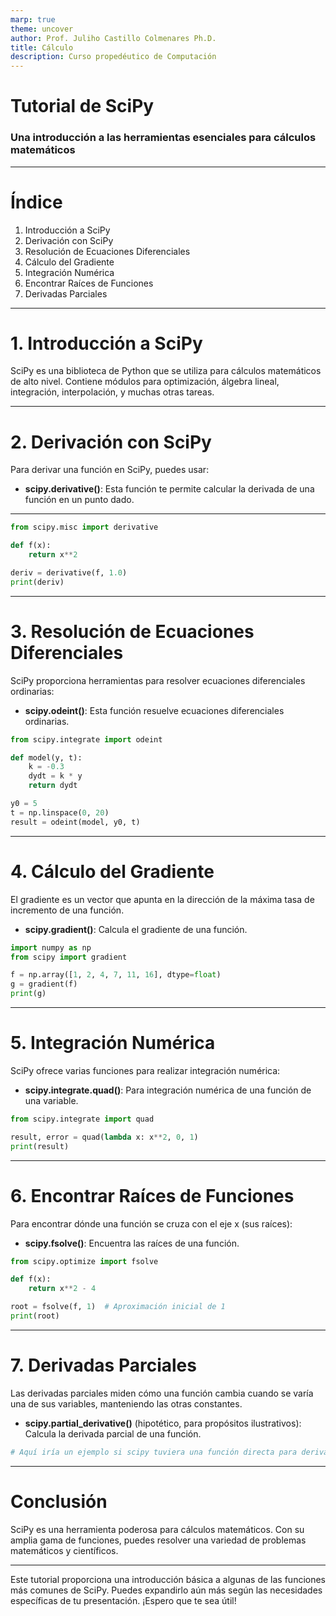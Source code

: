 ```yaml
---
marp: true
theme: uncover
author: Prof. Juliho Castillo Colmenares Ph.D.
title: Cálculo
description: Curso propedéutico de Computación
---
```


# Tutorial de SciPy
### Una introducción a las herramientas esenciales para cálculos matemáticos

---

# Índice

1. Introducción a SciPy
2. Derivación con SciPy
3. Resolución de Ecuaciones Diferenciales
4. Cálculo del Gradiente
5. Integración Numérica
6. Encontrar Raíces de Funciones
7. Derivadas Parciales

---

# 1. Introducción a SciPy

SciPy es una biblioteca de Python que se utiliza para cálculos matemáticos de alto nivel. Contiene módulos para optimización, álgebra lineal, integración, interpolación, y muchas otras tareas.

---

# 2. Derivación con SciPy

Para derivar una función en SciPy, puedes usar:

- **scipy.derivative()**: Esta función te permite calcular la derivada de una función en un punto dado.

---

```python
from scipy.misc import derivative

def f(x):
    return x**2

deriv = derivative(f, 1.0)
print(deriv)
```

---

# 3. Resolución de Ecuaciones Diferenciales

SciPy proporciona herramientas para resolver ecuaciones diferenciales ordinarias:

- **scipy.odeint()**: Esta función resuelve ecuaciones diferenciales ordinarias.

```python
from scipy.integrate import odeint

def model(y, t):
    k = -0.3
    dydt = k * y
    return dydt

y0 = 5
t = np.linspace(0, 20)
result = odeint(model, y0, t)
```

---

# 4. Cálculo del Gradiente

El gradiente es un vector que apunta en la dirección de la máxima tasa de incremento de una función.

- **scipy.gradient()**: Calcula el gradiente de una función.

```python
import numpy as np
from scipy import gradient

f = np.array([1, 2, 4, 7, 11, 16], dtype=float)
g = gradient(f)
print(g)
```

---

# 5. Integración Numérica

SciPy ofrece varias funciones para realizar integración numérica:

- **scipy.integrate.quad()**: Para integración numérica de una función de una variable.

```python
from scipy.integrate import quad

result, error = quad(lambda x: x**2, 0, 1)
print(result)
```

---

# 6. Encontrar Raíces de Funciones

Para encontrar dónde una función se cruza con el eje x (sus raíces):

- **scipy.fsolve()**: Encuentra las raíces de una función.

```python
from scipy.optimize import fsolve

def f(x):
    return x**2 - 4

root = fsolve(f, 1)  # Aproximación inicial de 1
print(root)
```

---

# 7. Derivadas Parciales

Las derivadas parciales miden cómo una función cambia cuando se varía una de sus variables, manteniendo las otras constantes.

- **scipy.partial_derivative()** (hipotético, para propósitos ilustrativos): Calcula la derivada parcial de una función.

```python
# Aquí iría un ejemplo si scipy tuviera una función directa para derivadas parciales.
```

---

# Conclusión

SciPy es una herramienta poderosa para cálculos matemáticos. Con su amplia gama de funciones, puedes resolver una variedad de problemas matemáticos y científicos.

---
Este tutorial proporciona una introducción básica a algunas de las funciones más comunes de SciPy. Puedes expandirlo aún más según las necesidades específicas de tu presentación. ¡Espero que te sea útil!